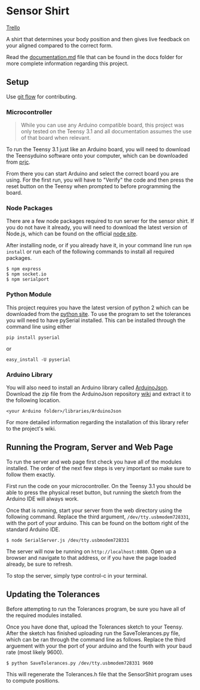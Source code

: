 # Sensor Shirt

[Trello](https://trello.com/b/cZ3whJig/inform)

A shirt that determines your body position and then gives live feedback on your aligned compared to the correct form.

Read the [documentation.md](https://github.com/mguida22/sensor-shirt/blob/master/docs/Documentation.md) file that can be found in the docs folder for more complete information regarding this project.

## Setup

Use [git flow](http://danielkummer.github.io/git-flow-cheatsheet/) for contributing.

### Microcontroller

>While you can use any Arduino compatible board, this project was only tested on the Teensy 3.1 and all documentation assumes the use of that board when relevant.

To run the Teensy 3.1 just like an Arduino board, you will need to download the Teensyduino software onto your computer, which can be downloaded from [prjc](https://www.pjrc.com/teensy/td_download.html).

From there you can start Arduino and select the correct board you are using. For the first run, you will have to "Verify" the code and then press the reset button on the Teensy when prompted to before programming the board.

### Node Packages
<!-- TODO: create package.json file for all required node libraries -->
There are a few node packages required to run server for the sensor shirt. If you do not have it already, you will need to download the latest version of Node.js, which can be found on the official [node site](http://nodejs.org).

After installing node, or if you already have it, in your command line run `npm install` or run each of the following commands to install all required packages.

```
$ npm express
$ npm socket.io
$ npm serialport
```

### Python Module

This project requires you have the latest version of python 2 which can be downloaded from the [python site](https://www.python.org). To use the program to set the tolerances you will need to have pySerial installed. This can be installed through the command line using either

```
pip install pyserial
```

or

```
easy_install -U pyserial
```

### Arduino Library

You will also need to install an Arduino library called [ArduinoJson](https://github.com/bblanchon/ArduinoJson). Download the zip file from the ArduinoJson repository [wiki](https://github.com/bblanchon/ArduinoJson/wiki/Using%20the%20library%20with%20Arduino) and extract it to the following location.

```
<your Arduino folder>/libraries/ArduinoJson
```

For more detailed information regarding the installation of this library refer to the project's wiki.


## Running the Program, Server and Web Page

To run the server and web page first check you have all of the modules installed. The order of the next few steps is very important so make sure to follow them exactly.

First run the code on your microcontroller. On the Teensy 3.1 you should be able to press the physical reset button, but running the sketch from the Arduino IDE will always work.

Once that is running, start your server from the web directory using the following command. Replace the third argument, `/dev/tty.usbmodem728331`, with the port of your arduino. This can be found on the bottom right of the standard Arduino IDE.

```
$ node SerialServer.js /dev/tty.usbmodem728331
```

The server will now be running on `http://localhost:8080`. Open up a browser and navigate to that address, or if you have the page loaded already, be sure to refresh.

To stop the server, simply type control-c in your terminal.

## Updating the Tolerances

Before attempting to run the Tolerances program, be sure you have all of the required modules installed.

Once you have done that, upload the Tolerances sketch to your Teensy. After the sketch has finished uploading run the SaveTolerances.py file, which can be ran through the command line as follows. Replace the third arguement with your the port of your arduino and the fourth with your baud rate (most likely 9600).

```
$ python SaveTolerances.py /dev/tty.usbmodem728331 9600
```

This will regenerate the Tolerances.h file that the SensorShirt program uses to compute positions.
